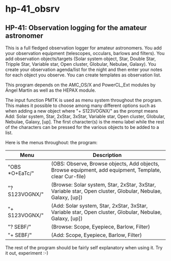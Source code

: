 # hp-41_obsrv
## HP-41: Observation logging for the amateur astronomer

This is a full fledged observation logger for amateur astronomers. You add your observation equipment (telescopes, occulars, barlows and filters). You add observation objects/targets (Solar system object, Star, Double Star, Tripple Star, Variable star, Open cluster, Globular, Nebulae, Galaxy). You create your observation agenda/list for the night and then enter your notes for each object you observe. You can create templates as observation list.

This program depends on the AMC_OS/X and PowerCL_Ext modules by Ángel Martin as well as the HEPAX module.

The input function PMTK is used as menu system throughout the program. This makes it possible to choose among many different options such as when adding a new object where "+ S123VOGNX/" as the prompt means Add: Solar system, Star, 2xStar, 3xStar, Variable star, Open cluster, Globular, Nebulae, Galaxy, [up]. The first character(s) is the menu label while the rest of the characters can be pressed for the various objects to be added to a list.

Here is the menus throughout: the program:

Menu	|Description
----------------|-----------
"OBS *O+EaTc/" | (OBS: Observe, Browse objects, Add objects, Browse equipment, add equipment, Template, clear Cur-file)
"? S123VOGNX/" | (Browse: Solar system, Star, 2xStar, 3xStar, Variable star, Open cluster, Globular, Nebulae, Galaxy, [up])
"+ S123VOGNX/" | (Add: Solar system, Star, 2xStar, 3xStar, Variable star, Open cluster, Globular, Nebulae, Galaxy, [up])
"? SEBF/" | (Browse: Scope, Eyepiece, Barlow, Filter)
"+ SEBF/" | (Add: Scope, Eyepiece, Barlow, Filter)

The rest of the program should be fairly self explanatory when using it. Try it out, experiment :-)


